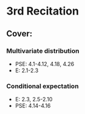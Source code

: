 # 3rd Recitation
## Cover:
### Multivariate distribution
+ PSE: 4.1-4.12, 4.18, 4.26
+ E: 2.1-2.3

### Conditional expectation
+ E: 2.3, 2.5-2.10
+ PSE: 4.14-4.16







